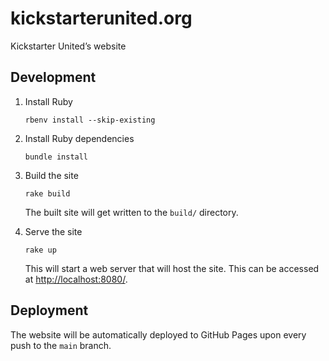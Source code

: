 # kickstarterunited.org

Kickstarter United’s website

## Development

1. Install Ruby

   ```
   rbenv install --skip-existing
   ```

1. Install Ruby dependencies

   ```
   bundle install
   ```

1. Build the site

   ```
   rake build
   ```

   The built site will get written to the `build/` directory.

1. Serve the site

   ```
   rake up
   ```

   This will start a web server that will host the site. This can be accessed at <http://localhost:8080/>.

## Deployment

The website will be automatically deployed to GitHub Pages upon every push to the `main` branch.

